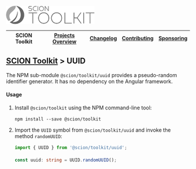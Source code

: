 <a href="/README.md"><img src="/docs/branding/scion-toolkit.svg" height="50" alt="SCION Toolkit"></a>

| SCION Toolkit | [Projects Overview][menu-projects-overview] | [Changelog][menu-changelog] | [Contributing][menu-contributing] | [Sponsoring][menu-sponsoring] |  
| --- | --- | --- | --- | --- |

## [SCION Toolkit][menu-home] > UUID

The NPM sub-module `@scion/toolkit/uuid` provides a pseudo-random identifier generator. It has no dependency on the Angular framework.

#### Usage

1. Install `@scion/toolkit` using the NPM command-line tool: 
    ```
    npm install --save @scion/toolkit
    ```

1. Import the `UUID` symbol from `@scion/toolkit/uuid` and invoke the method `randomUUID`:
   
   ```typescript
   import { UUID } from '@scion/toolkit/uuid';
 
   const uuid: string = UUID.randomUUID();
   ```   

[menu-home]: /README.md
[menu-projects-overview]: /docs/projects-overview.md
[menu-changelog]: /docs/changelog.md
[menu-contributing]: /CONTRIBUTING.md
[menu-sponsoring]: /docs/sponsoring.md

